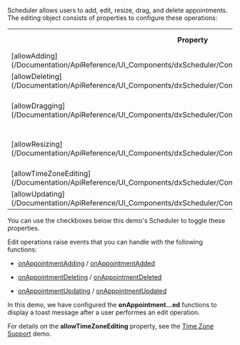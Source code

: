 Scheduler allows users to add, edit, resize, drag, and delete appointments. The editing object consists of properties to configure these operations:

<table class="dx-table">
    <tr>
        <th>Property</th>
        <th>Default value</th>
    </tr>
    <tr>
        <td>[allowAdding](/Documentation/ApiReference/UI_Components/dxScheduler/Configuration/editing/#allowAdding)</td>
        <td>**true**</td>
    </tr>
    <tr>
        <td>[allowDeleting](/Documentation/ApiReference/UI_Components/dxScheduler/Configuration/editing/#allowDeleting)</td>
        <td>**true**</td>
    </tr>
    <tr>
        <td>[allowDragging](/Documentation/ApiReference/UI_Components/dxScheduler/Configuration/editing/#allowDragging)</td>
        <td>**true**, **false** (Android, iOS)</td>
    </tr>
    <tr>
        <td>[allowResizing](/Documentation/ApiReference/UI_Components/dxScheduler/Configuration/editing/#allowResizing)</td>
        <td>**true**, **false** (Android, iOS)</td>
    </tr>
    <tr>
        <td>[allowTimeZoneEditing](/Documentation/ApiReference/UI_Components/dxScheduler/Configuration/editing/#allowTimeZoneEditing)</td>
        <td>**false**</td>
    </tr>
    <tr>
        <td>[allowUpdating](/Documentation/ApiReference/UI_Components/dxScheduler/Configuration/editing/#allowUpdating)</td>
        <td>**true**</td>
    </tr>
</table>

You can use the checkboxes below this demo's Scheduler to toggle these properties.

Edit operations raise events that you can handle with the following functions:

* [onAppointmentAdding](/Documentation/ApiReference/UI_Components/dxScheduler/Configuration/#onAppointmentAdding) / [onAppointmentAdded](/Documentation/ApiReference/UI_Components/dxScheduler/Configuration/#onAppointmentAdded)

* [onAppointmentDeleting](/Documentation/ApiReference/UI_Components/dxScheduler/Configuration/#onAppointmentDeleting) / [onAppointmentDeleted](/Documentation/ApiReference/UI_Components/dxScheduler/Configuration/#onAppointmentDeleted)

* [onAppointmentUpdating](/Documentation/ApiReference/UI_Components/dxScheduler/Configuration/#onAppointmentUpdating) / [onAppointmentUpdated](/Documentation/ApiReference/UI_Components/dxScheduler/Configuration/#onAppointmentUpdated)

In this demo, we have configured the **onAppointment...ed** functions to display a toast message after a user performes an edit operation.

For details on the **allowTimeZoneEditing** property, see the [Time Zone Support](/Demos/WidgetsGallery/Demo/Scheduler/TimeZonesSupport/) demo.

